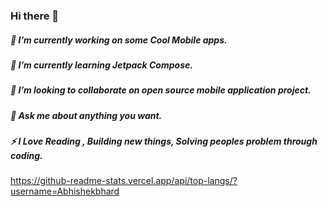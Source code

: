 ### Hi there 👋

<!--
**Abhishekbhard/Abhishekbhard** is a ✨ _special_ ✨ repository because its `README.md` (this file) appears on your GitHub profile.

Here are some ideas to get you started:-->

##### 🔭 I’m currently working on some Cool Mobile apps.
##### 🌱 I’m currently learning Jetpack Compose.
##### 👯 I’m looking to collaborate on open source mobile application project.
##### 💬 Ask me about anything you want.
##### ⚡ I Love Reading , Building new things, Solving peoples problem through coding. 

https://github-readme-stats.vercel.app/api/top-langs/?username=Abhishekbhard

